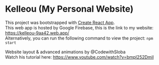 # Kelleou (My Personal Website)
This project was bootstrapped with [Create React App](https://github.com/facebook/create-react-app).  
This web app is hosted by Google Firebase, this is the link to my website:  
https://kelleou-9aa42.web.app/  
Alternatively, you can run the following command to view the project:  `npm start`

Website layout & advanced animations by @CodewithSloba  
Watch his tutorial here: https://www.youtube.com/watch?v=bmpI252DmiI 

